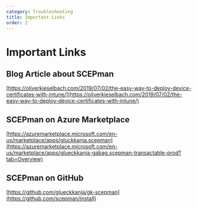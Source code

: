 ```yaml
---
category: Troubleshooting
title: Important Links
order: 2
---
```


# Important Links

## Blog Article about SCEPman

[https://oliverkieselbach.com/2019/07/02/the-easy-way-to-deploy-device-certificates-with-intune/](https://oliverkieselbach.com/2019/07/02/the-easy-way-to-deploy-device-certificates-with-intune/)

## SCEPman on Azure Marketplace

[https://azuremarketplace.microsoft.com/en-us/marketplace/apps/gluckkanja.scepman](https://azuremarketplace.microsoft.com/en-us/marketplace/apps/glueckkanja-gabag.scepman-transactable-prod?tab=Overview)

## SCEPman on GitHub

[https://github.com/glueckkanja/gk-scepman](https://github.com/scepman/install)

